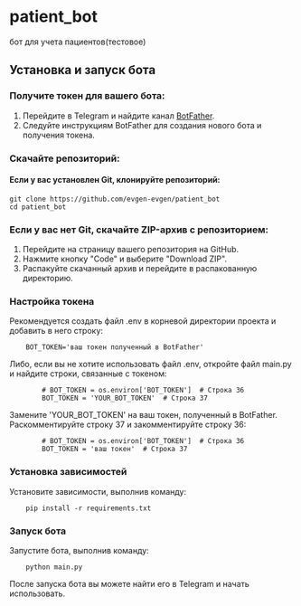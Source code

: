 # patient_bot
бот для учета пациентов(тестовое) 


## Установка и запуск бота

### Получите токен для вашего бота:

1. Перейдите в Telegram и найдите канал [BotFather](https://t.me/BotFather).
2. Следуйте инструкциям BotFather для создания нового бота и получения токена.

### Скачайте репозиторий:

#### Если у вас установлен Git, клонируйте репозиторий:
```
git clone https://github.com/evgen-evgen/patient_bot
cd patient_bot
```

### Если у вас нет Git, скачайте ZIP-архив с репозиторием:
1. Перейдите на страницу вашего репозитория на GitHub.
2. Нажмите кнопку "Code" и выберите "Download ZIP".
3. Распакуйте скачанный архив и перейдите в распакованную директорию.

### Настройка токена
Рекомендуется создать файл .env в корневой директории проекта и добавить в него строку:
```
    BOT_TOKEN='ваш токен полученный в BotFather'
```

Либо, если вы не хотите использовать файл .env, откройте файл main.py и найдите строки, связанные с токеном:
    
```
        # BOT_TOKEN = os.environ['BOT_TOKEN']  # Строка 36
        BOT_TOKEN = 'YOUR_BOT_TOKEN'  # Строка 37
```

Замените 'YOUR_BOT_TOKEN' на ваш токен, полученный в BotFather.
Раскомментируйте строку 37 и закомментируйте строку 36:
```
        # BOT_TOKEN = os.environ['BOT_TOKEN']  # Строка 36
        BOT_TOKEN = 'ваш токен'  # Строка 37
```
### Установка зависимостей
Установите зависимости, выполнив команду:
```
    pip install -r requirements.txt
```
### Запуск бота
Запустите бота, выполнив команду:
```
    python main.py
```

После запуска бота вы можете найти его в Telegram и начать использовать.